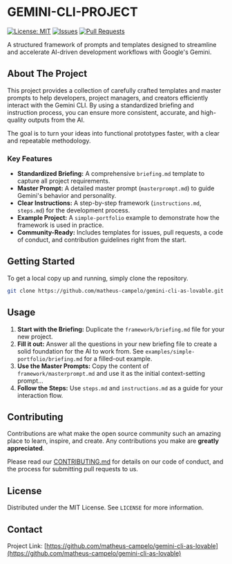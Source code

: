 # GEMINI-CLI-PROJECT

[![License: MIT](https://img.shields.io/badge/License-MIT-yellow.svg)](https://opensource.org/licenses/MIT)
[![Issues](https://img.shields.io/github/issues/matheus-campelo/gemini-cli-as-lovable)](https://github.com/matheus-campelo/gemini-cli-as-lovable/issues)
[![Pull Requests](https://img.shields.io/github/issues-pr/matheus-campelo/gemini-cli-as-lovable)](https://github.com/matheus-campelo/gemini-cli-as-lovable/pulls)

A structured framework of prompts and templates designed to streamline and accelerate AI-driven development workflows with Google's Gemini.

## About The Project

This project provides a collection of carefully crafted templates and master prompts to help developers, project managers, and creators efficiently interact with the Gemini CLI. By using a standardized briefing and instruction process, you can ensure more consistent, accurate, and high-quality outputs from the AI.

The goal is to turn your ideas into functional prototypes faster, with a clear and repeatable methodology.

### Key Features

*   **Standardized Briefing:** A comprehensive `briefing.md` template to capture all project requirements.
*   **Master Prompt:** A detailed master prompt (`masterprompt.md`) to guide Gemini's behavior and personality.
*   **Clear Instructions:** A step-by-step framework (`instructions.md`, `steps.md`) for the development process.
*   **Example Project:** A `simple-portfolio` example to demonstrate how the framework is used in practice.
*   **Community-Ready:** Includes templates for issues, pull requests, a code of conduct, and contribution guidelines right from the start.

## Getting Started

To get a local copy up and running, simply clone the repository.

```sh
git clone https://github.com/matheus-campelo/gemini-cli-as-lovable.git
```

## Usage

1.  **Start with the Briefing:** Duplicate the `framework/briefing.md` file for your new project.
2.  **Fill it out:** Answer all the questions in your new briefing file to create a solid foundation for the AI to work from. See `examples/simple-portfolio/briefing.md` for a filled-out example.
3.  **Use the Master Prompts:** Copy the content of `framework/masterprompt.md` and use it as the initial context-setting prompt...
4.  **Follow the Steps:** Use `steps.md` and `instructions.md` as a guide for your interaction flow.

## Contributing

Contributions are what make the open source community such an amazing place to learn, inspire, and create. Any contributions you make are **greatly appreciated**.

Please read our [CONTRIBUTING.md](CONTRIBUTING.md) for details on our code of conduct, and the process for submitting pull requests to us.

## License

Distributed under the MIT License. See `LICENSE` for more information.

## Contact



Project Link: [https://github.com/matheus-campelo/gemini-cli-as-lovable](https://github.com/matheus-campelo/gemini-cli-as-lovable)
